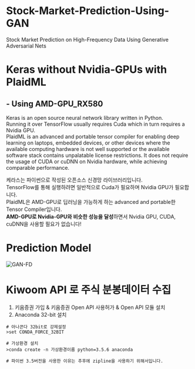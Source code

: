 # Stock-Market-Prediction-Using-GAN
Stock Market Prediction on High-Frequency Data Using Generative Adversarial Nets  
  
# Keras without Nvidia-GPUs with PlaidML 
## - Using AMD-GPU_RX580
Keras is an open source neural network library written in Python.  
Running it over TensorFlow usually requires Cuda which in turn requires a Nvidia GPU.  
PlaidML is an advanced and portable tensor compiler for enabling deep learning on laptops, embedded devices, or other devices where the available computing hardware is not well supported or the available software stack contains unpalatable license restrictions.
It does not require the usage of CUDA or cuDNN on Nvidia hardware, while achieving comparable performance.  

케라스는 파이썬으로 작성된 오픈소스 신경망 라이브러리입니다.  
TensorFlow를 통해 실행하려면 일반적으로 Cuda가 필요하며 Nvidia GPU가 필요합니다.  
PlaidML은 AMD-GPU로 딥러닝을 가능하게 하는 advanced and portable한 Tensor Compiler입니다.  
**AMD-GPU로 Nvidia-GPU와 비슷한 성능을 달성**하면서 Nvidia GPU, CUDA, cuDNN을 사용할 필요가 없습니다!  

# Prediction Model
![GAN-FD](https://github.com/ojkk371/Stock-Market-Prediction-Using-GAN/blob/master/fig/GAN-FD-structure.png?raw=true)

# Kiwoom API 로 주식 분봉데이터 수집
1. 키움증권 가입 & 키움증권 Open API 사용허가 & Open API 모듈 설치
2. Anaconda 32-bit 설치
```
# 아나콘다 32bit로 강제설정
>set CONDA_FORCE_32BIT

# 가상환경 설치
>conda create -n 가상환경이름 python=3.5.6 anaconda

# 파이썬 3.5버전을 사용한 이유는 추후에 zipline을 사용하기 위해서입니다.
```
